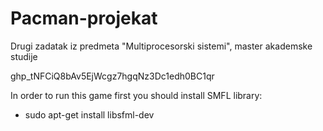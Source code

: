 # Pacman-projekat
Drugi zadatak iz predmeta "Multiprocesorski sistemi", master akademske studije

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

In order to run this game first you should install SMFL library:
- sudo apt-get install libsfml-dev